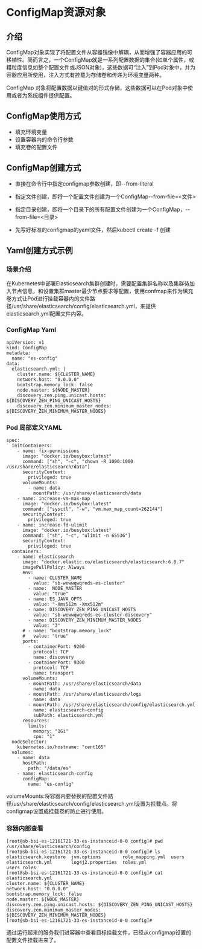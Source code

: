 
# ConfigMap资源对象

## 介绍
ConfigMap对象实现了将配置文件从容器镜像中解耦，从而增强了容器应用的可移植性。简而言之，一个ConfigMap就是一系列配置数据的集合(如单个属性，或粗粒度信息如整个配置文件或JSON对象)，这些数据可“注入”到Pod对象中，并为容器应用所使用，注入方式有挂载为存储卷和传递为环境变量两种。

ConfigMap 对象将配置数据以键值对的形式存储，这些数据可以在Pod对象中使用或者为系统组件提供配置。

## ConfigMap使用方式

- 填充环境变量
- 设置容器内的命令行参数
- 填充卷的配置文件

## ConfigMap创建方式

- 直接在命令行中指定configmap参数创建，即--from-literal

- 指定文件创建，即将一个配置文件创建为一个ConfigMap--from-file=<文件>

- 指定目录创建，即将一个目录下的所有配置文件创建为一个ConfigMap，--from-file=<目录>

- 先写好标准的configmap的yaml文件，然后kubectl create -f 创建

## Yaml创建方式示例

### 场景介绍

在Kubernetes中部署Elasticsearch集群创建时，需要配置集群名称以及集群待加入节点信息，和设置集群master最少节点要求等配置，使用confmap来作为填充卷方式让Pod进行挂载容器内的文件路径/usr/share/elasticsearch/config/elasticsearch.yml，来提供elasticsearch.yml配置文件内容。

### ConfigMap Yaml

    apiVersion: v1
    kind: ConfigMap
    metadata:
      name: "es-config"
    data:
      elasticsearch.yml: |
        cluster.name: ${CLUSTER_NAME}
        network.host: "0.0.0.0"
        bootstrap.memory_lock: false
        node.master: ${NODE_MASTER}
        discovery.zen.ping.unicast.hosts: ${DISCOVERY_ZEN_PING_UNICAST_HOSTS}
        discovery.zen.minimum_master_nodes: ${DISCOVERY_ZEN_MINIMUM_MASTER_NODES}

###  Pod 局部定义YAML


    spec:
      initContainers:
        - name: fix-permissions
          image: "docker.io/busybox:latest"
          command: ["sh", "-c", "chown -R 1000:1000 /usr/share/elasticsearch/data"]
          securityContext:
            privileged: true
          volumeMounts:
            - name: data
              mountPath: /usr/share/elasticsearch/data
        - name: increase-vm-max-map
          image: "docker.io/busybox:latest"
          command: ["sysctl", "-w", "vm.max_map_count=262144"]
          securityContext:
            privileged: true
        - name: increase-fd-ulimit
          image: "docker.io/busybox:latest"
          command: ["sh", "-c", "ulimit -n 65536"]
          securityContext:
            privileged: true
      containers:
        - name: elasticsearch
          image: "docker.elastic.co/elasticsearch/elasticsearch:6.8.7"
          imagePullPolicy: Always
          env:
            - name: CLUSTER_NAME
              value: "sb-wewwqwqreds-es-cluster"
            - name:  NODE_MASTER
              value: "true"
            - name: ES_JAVA_OPTS
              value: "-Xms512m -Xmx512m"
            - name: DISCOVERY_ZEN_PING_UNICAST_HOSTS
              value: "sb-wewwqwqreds-es-cluster-discovery"
            - name: DISCOVERY_ZEN_MINIMUM_MASTER_NODES
              value: "3"
          # - name: "bootstrap.memory_lock"
          #   value: "true"
          ports:
            - containerPort: 9200
              protocol: TCP
              name: discovery
            - containerPort: 9300
              protocol: TCP
              name: transport
          volumeMounts:
            - mountPath: /usr/share/elasticsearch/data
              name: data
            - mountPath: /usr/share/elasticsearch/logs
              name: data
            - mountPath: /usr/share/elasticsearch/config/elasticsearch.yml
              name: elasticsearch-config
              subPath: elasticsearch.yml
          resources:
            limits:
              memory: "1Gi"
              cpu: "1"
      nodeSelector:
        kubernetes.io/hostname: "cent165"
      volumes:
        - name: data
          hostPath:
            path: "/data/es"
        - name: elasticsearch-config
          configMap:
            name: "es-config"

volumeMounts:将容器内要替换的配置文件路径/usr/share/elasticsearch/config/elasticsearch.yml设置为挂载点。将configmap设置成挂载卷的防止进行使用。

### 容器内部查看

    [root@sb-bsi-es-12161721-33-es-instanceid-0-0 config]# pwd
    /usr/share/elasticsearch/config
    [root@sb-bsi-es-12161721-33-es-instanceid-0-0 config]# ls
    elasticsearch.keystore  jvm.options        role_mapping.yml  users
    elasticsearch.yml       log4j2.properties  roles.yml         users_roles
    [root@sb-bsi-es-12161721-33-es-instanceid-0-0 config]# cat elasticsearch.yml
    cluster.name: ${CLUSTER_NAME}
    network.host: "0.0.0.0"
    bootstrap.memory_lock: false
    node.master: ${NODE_MASTER}
    discovery.zen.ping.unicast.hosts: ${DISCOVERY_ZEN_PING_UNICAST_HOSTS}
    discovery.zen.minimum_master_nodes: ${DISCOVERY_ZEN_MINIMUM_MASTER_NODES}
    [root@sb-bsi-es-12161721-33-es-instanceid-0-0 config]#

通过运行起来的服务我们进容器中查看目标挂载文件，已经从configmap设置的配置文件挂载进来了。
